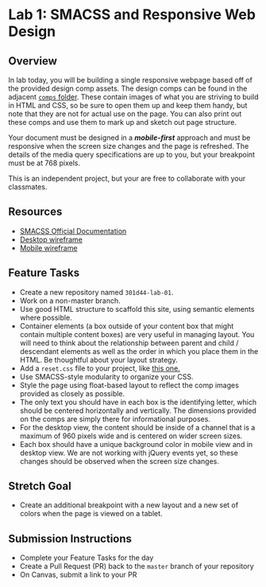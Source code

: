 # Lab 1: SMACSS and Responsive Web Design

## Overview

In lab today, you will be building a single responsive webpage based off of the provided design comp assets. The design comps can be found in the adjacent [`comps` folder](./comps). These contain images of what you are striving to build in HTML and CSS, so be sure to open them up and keep them handy, but note that they are not for actual use on the page. You can also print out these comps and use them to mark up and sketch out page structure.

Your document must be designed in a ***mobile-first*** approach and must be responsive when the screen size changes and the page is refreshed. The details of the media query specifications are up to you, but your breakpoint must be at 768 pixels.

This is an independent project, but your are free to collaborate with your classmates.

## Resources

- [SMACSS Official Documentation](https://smacss.com/)
- [Desktop wireframe](./comps/desktop-view.png)
- [Mobile wireframe](./comps/mobile-view.png)

## Feature Tasks

- Create a new repository named `301d44-lab-01`.
- Work on a non-master branch.
- Use good HTML structure to scaffold this site, using semantic elements where possible.
- Container elements (a box outside of your content box that might contain multiple content boxes) are very useful in managing layout. You will need to think about the relationship between parent and child / descendant elements as well as the order in which you place them in the HTML. Be thoughtful about your layout strategy.
- Add a `reset.css` file to your project, like [this one.](https://meyerweb.com/eric/tools/css/reset/)
- Use SMACSS-style modularity to organize your CSS.
- Style the page using float-based layout to reflect the comp images provided as closely as possible.
- The only text you should have in each box is the identifying letter, which should be centered horizontally and vertically. The dimensions provided on the comps are simply there for informational purposes.
- For the desktop view, the content should be inside of a channel that is a maximum of 960 pixels wide and is centered on wider screen sizes.
- Each box should have a unique background color in mobile view and in desktop view. We are not working with jQuery events yet, so these changes should be observed when the screen size changes.

## Stretch Goal

- Create an additional breakpoint with a new layout and a new set of colors when the page is viewed on a tablet.

## Submission Instructions

- Complete your Feature Tasks for the day
- Create a Pull Request (PR) back to the `master` branch of your repository
- On Canvas, submit a link to your PR
